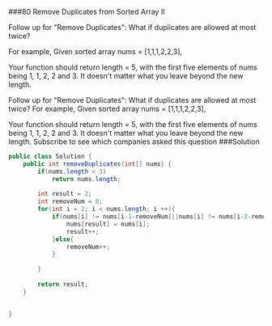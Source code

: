 ###80 Remove Duplicates from Sorted Array II

Follow up for "Remove Duplicates":
What if duplicates are allowed at most twice?

For example,
Given sorted array nums = [1,1,1,2,2,3],


Your function should return length = 5, with the first five elements of nums being 1, 1, 2, 2 and 3. It doesn't matter what you leave beyond the new length.

Follow up for "Remove Duplicates":
What if duplicates are allowed at most twice?
For example,
Given sorted array nums = [1,1,1,2,2,3],

Your function should return length = 5, with the first five elements of nums being 1, 1, 2, 2 and 3. It doesn't matter what you leave beyond the new length.
Subscribe to see which companies asked this question
###Solution
```java
public class Solution {
    public int removeDuplicates(int[] nums) {
        if(nums.length < 3)
            return nums.length;
          
        int result = 2; 
        int removeNum = 0;
        for(int i = 2; i < nums.length; i ++){
            if(nums[i] != nums[i-1-removeNum]||nums[i] != nums[i-2-removeNum]){
                nums[result] = nums[i];
                result++;
            }else{
                removeNum++;
            }
            
        }
        
        return result;
    }
    
    
}